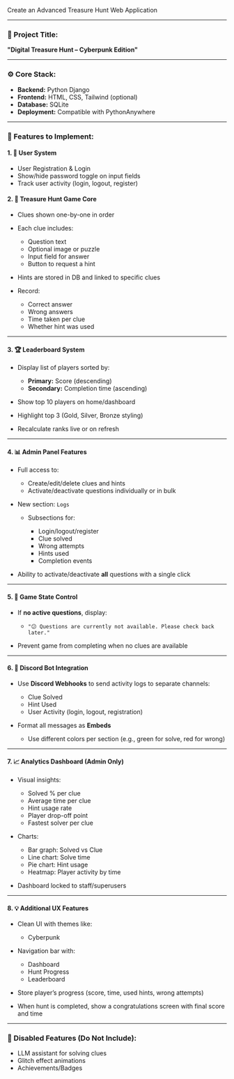  Create an Advanced Treasure Hunt Web Application

---

### 🧩 Project Title:

**"Digital Treasure Hunt – Cyberpunk Edition"**

---

### ⚙️ Core Stack:

* **Backend:** Python Django
* **Frontend:** HTML, CSS, Tailwind (optional)
* **Database:** SQLite 
* **Deployment:** Compatible with PythonAnywhere

---

### 🧠 Features to Implement:

#### 1. 🔐 **User System**

* User Registration & Login
* Show/hide password toggle on input fields
* Track user activity (login, logout, register)

#### 2. 🎯 **Treasure Hunt Game Core**

* Clues shown one-by-one in order
* Each clue includes:

  * Question text
  * Optional image or puzzle
  * Input field for answer
  * Button to request a hint
* Hints are stored in DB and linked to specific clues
* Record:

  * Correct answer
  * Wrong answers
  * Time taken per clue
  * Whether hint was used

---

#### 3. 🏆 **Leaderboard System**

* Display list of players sorted by:

  * **Primary:** Score (descending)
  * **Secondary:** Completion time (ascending)
* Show top 10 players on home/dashboard
* Highlight top 3 (Gold, Silver, Bronze styling)
* Recalculate ranks live or on refresh

---

#### 4. 📊 **Admin Panel Features**

* Full access to:

  * Create/edit/delete clues and hints
  * Activate/deactivate questions individually or in bulk
* New section: `Logs`

  * Subsections for:

    * Login/logout/register
    * Clue solved
    * Wrong attempts
    * Hints used
    * Completion events
* Ability to activate/deactivate **all** questions with a single click

---

#### 5. 🧾 **Game State Control**

* If **no active questions**, display:

  * `"😕 Questions are currently not available. Please check back later."`
* Prevent game from completing when no clues are available

---

#### 6. 🔔 **Discord Bot Integration**

* Use **Discord Webhooks** to send activity logs to separate channels:

  * Clue Solved
  * Hint Used
  * User Activity (login, logout, registration)
* Format all messages as **Embeds**

  * Use different colors per section (e.g., green for solve, red for wrong)


---

#### 7. 📈 **Analytics Dashboard (Admin Only)**

* Visual insights:

  * Solved % per clue
  * Average time per clue
  * Hint usage rate
  * Player drop-off point
  * Fastest solver per clue
* Charts:

  * Bar graph: Solved vs Clue
  * Line chart: Solve time
  * Pie chart: Hint usage
  * Heatmap: Player activity by time
* Dashboard locked to staff/superusers

---

#### 8. 💡 **Additional UX Features**

* Clean UI with themes like:

  * Cyberpunk

* Navigation bar with:

  * Dashboard
  * Hunt Progress
  * Leaderboard
* Store player’s progress (score, time, used hints, wrong attempts)
* When hunt is completed, show a congratulations screen with final score and time

---

### 🚫 Disabled Features (Do Not Include):

* LLM assistant for solving clues
* Glitch effect animations
* Achievements/Badges

